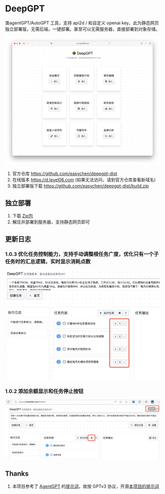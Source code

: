 # DeepGPT
类agentGPT/AutoGPT 工具，支持 api2d / 和自定义 openai key。此为静态网页独立部署版，无需后端，一键部署。甚至可以无需服务器，直接部署到对象存储。

![](images/20230627180754.png)

1. 官方仓库 <https://github.com/easychen/deepgpt-dist>
1. 在线版本 <https://d.level06.com> (如果无法访问，请到官方仓库查看新域名)
1. 独立部署版下载 <https://github.com/easychen/deepgpt-dist/build.zip>


## 独立部署

1. 下载 [Zip包](./build.zip)
1. 解压并部署到服务器，支持静态网页即可

## 更新日志

### 1.0.3 优化任务控制能力，支持手动调整根任务广度，优化只有一个子任务时的汇总逻辑，实时显示消耗点数

![](images/20230628153425.png)

### 1.0.2 添加余额显示和任务停止按钮

![](images/20230628132904.png)

## Thanks

1. 本项目参考了 [AgentGPT](https://github.com/reworkd/AgentGPT) 的[提示词](https://github.com/reworkd/AgentGPT/blob/main/platform/reworkd_platform/web/api/agent/prompts.py)，故按 GPTv3 协议，开源[本项目的提示词](./prompt.js)